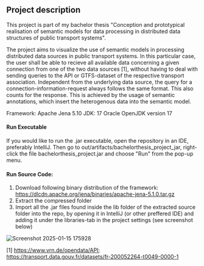## Project description
 
This project is part of my bachelor thesis "Conception and prototypical realisation of semantic models for data processing in distributed data structures of public transport systems".

The project aims to visualize the use of semantic models in processing distributed data sources in public transport systems. 
In this particular case, the user shall be able to recieve all available data concerning a given connection from one of the two data sources [1], without having to deal with sending queries to the API or GTFS-dataset of the respective transport association.
Independent from the underlying data source, the query for a connection-information-request always follows the same format. This also counts for the response. 
This is achieved by the usage of semantic annotations, which insert the heterogenous data into the semantic model.

Framework: Apache Jena 5.10
JDK: 17 Oracle OpenJDK version 17

#### Run Executable
If you would like to run the .jar executable, open the repository in an IDE, preferably IntelliJ.
Then go to out/artifacts/bachelorthesis_project_jar, right-click the file bachelorthesis_project.jar and choose "Run" from the pop-up menu.

#### Run Source Code: 
1. Download following binary distribution of the framework: https://dlcdn.apache.org/jena/binaries/apache-jena-5.1.0.tar.gz
2. Extract the compressed folder
3. Import all the .jar files found inside the lib folder of the extracted source folder into the repo, by opening it in IntelliJ (or other preffered IDE) and adding it under the libraries-tab in the project settings (see screenshot below)

![Screenshot 2025-01-15 175928](https://github.com/user-attachments/assets/b7483bbb-e85b-4a51-b752-c33884ebe69d)



[1] https://www.vrn.de/opendata/API; https://transport.data.gouv.fr/datasets/fr-200052264-t0049-0000-1 
